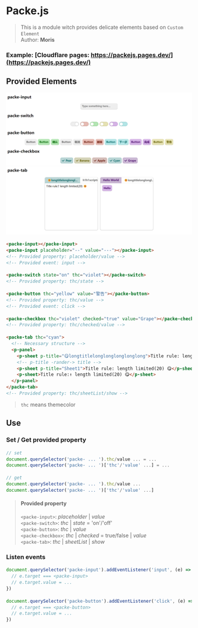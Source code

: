 # Packe.js

> This is a module witch provides delicate elements based on `Custom Element`  
> Author: **Moris**

### Example: [Cloudflare pages: https://packejs.pages.dev/](https://packejs.pages.dev/)

## Provided Elements

![](/img/a1.png)
![](/img/a2.png)

```HTML
<packe-input></packe-input>
<packe-input placeholder="--" value="---"></packe-input>
<!-- Provided property: placeholder/value -->
<!-- Provided event: input -->

<packe-switch state="on" thc="violet"></packe-switch>
<!-- Provided property: thc/state -->

<packe-button thc="yellow" value="警告"></packe-button>
<!-- Provided property: thc/value -->
<!-- Provided event: click -->

<packe-checkbox thc="violet" checked="true" value="Grape"></packe-checkbox>
<!-- Provided property: thc/checked/value -->

<packe-tab thc="cyan">
  <!-- Necessary structure -->
  <p-panel>
    <p-sheet p-title="😋longtitlelonglonglonglonglong">Title rule: length limited(20) 😋</p-sheet>
    <!-- p-title -rander-> title -->
    <p-sheet p-title="Sheet1">Title rule: length limited(20) 😋</p-sheet>
    <p-sheet>Title rule:↑ length limited(20) 😋</p-sheet>
  </p-panel>
</packe-tab>
<!-- Provided property: thc/sheetList/show -->
```

> `thc` means themecolor

## Use
### Set / Get provided property
```javascript
// set
document.querySelector('packe- ... ').thc/value ... = ...
document.querySelector('packe- ... ')['thc'/'value' ...] = ...

// get
document.querySelector('packe- ... ').thc/value ... 
document.querySelector('packe- ... ')['thc'/'value' ...]
```

> #### Provided property
> `<packe-input>`: *placeholder* | *value*  
> `<packe-switch>`: *thc* | *state* = 'on'/'off'  
> `<packe-button>`: *thc* | *value*  
> `<packe-checkbox>`: *thc* | *checked* = true/false | *value*  
> `<packe-tab>`: *thc* | *sheetList* | *show*

### Listen events
```javascript
document.querySelector('packe-input').addEventListener('input', (e) => {
  // e.target === <packe-input>
  // e.target.value = ...
})

document.querySelector('packe-button').addEventListener('click', (e) => {
  // e.target === <packe-button>
  // e.target.value = ...
})
```